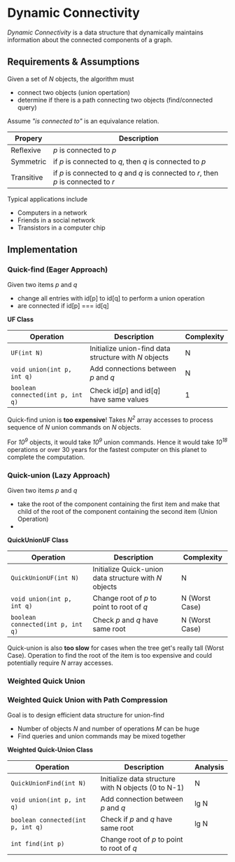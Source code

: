 # Dynamic Connectivity

*Dynamic Connectivity* is a data structure that dynamically maintains information about the connected components 
of a graph.

## Requirements & Assumptions
Given a set of *N* objects, the algorithm must

* connect two objects (union opertation)
* determine if there is a path connecting two objects (find/connected query)

Assume *"is connected to"* is an equivalance relation.

| Propery    | Description |
| ---------- | ----------- |
| Reflexive  | _p_ is connected to _p_ |
| Symmetric  | if _p_ is connected to _q_, then _q_ is connected to _p_ |
| Transitive | if _p_ is connected to _q_ and _q_ is connected to _r_, then _p_ is connected to _r_ |


Typical applications include

* Computers in a network
* Friends in a social network
* Transistors in a computer chip


## Implementation


### Quick-find (Eager Approach)


Given two items _p_ and _q_
* change all entries with id[p] to id[q] to perform a union operation
* are connected if id[p] === id[q]


**UF Class**

| Operation | Description | Complexity |
| ----------| ----------- | ---------- |
| `UF(int N)` | Initialize union-find data structure with *N* objects | N |
| `void union(int p, int q)` | Add connections between _p_ and _q_ | N |
| `boolean connected(int p, int q)` | Check id[_p_] and id[_q_] have same values | 1 |

Quick-find union is **too expensive**! Takes *N<sup>2</sup>* array accesses to process sequence of *N* union commands 
on *N* objects. 

For *10<sup>9</sup>* objects, it would take *10<sup>9</sup>* union commands. Hence it would take
*10<sup>18</sup>* operations or over 30 years for the fastest computer on this planet to complete the computation.


### Quick-union (Lazy Approach)

Given two items _p_ and _q_
* take the root of the component containing the first item and make that child of the root of the component containing
the second item (Union Operation)
* 

**QuickUnionUF Class**

| Operation | Description | Complexity |
| ----------| ----------- | ---------- |
| `QuickUnionUF(int N)` | Initialize Quick-union data structure with *N* objects | N |
| `void union(int p, int q)` | Change root of _p_ to point to root of _q_ | N (Worst Case) |
| `boolean connected(int p, int q)` | Check _p_ and _q_ have same root | N (Worst Case) |

Quick-union is also **too slow** for cases when the tree get's really tall (Worst Case). Operation to find the root of
the item is too expensive and could potentially require _N_ array accesses.

### Weighted Quick Union

### Weighted Quick Union with Path Compression






Goal is to design efficient data structure for union-find

* Number of objects _N_ and number of operations _M_ can be huge
* Find queries and union commands may be mixed together



**Weighted Quick-Union Class**

| Operation                         |  Description                                                    | Analysis |
| --------------------------------- | --------------------------------------------------------------- | -------- |
| `QuickUnionFind(int N)`           |  Initialize data structure with N objects (0 to N-1)            | N        |
| `void union(int p, int q)`        |  Add connection between _p_ and _q_                             | lg N     |
| `boolean connected(int p, int q)` |  Check if _p_ and _q_ have same root                            | lg N     |
| `int find(int p)`                 |  Change root of _p_ to point to root of _q_                     | |


